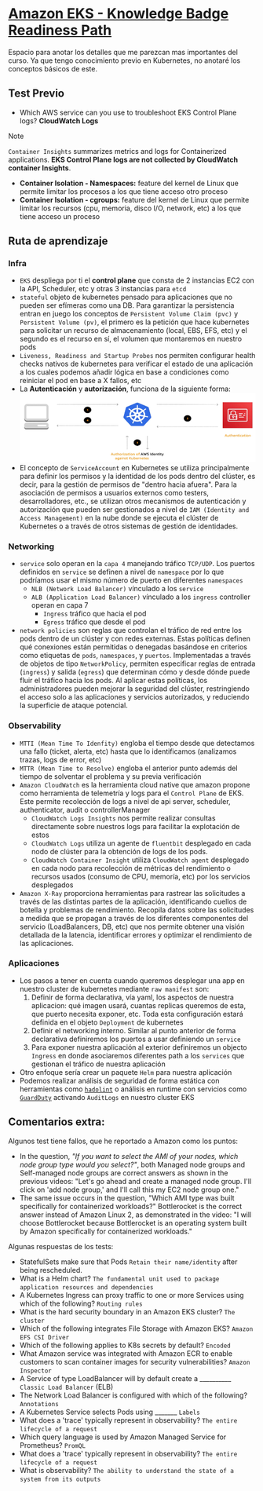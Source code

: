# [Amazon EKS - Knowledge Badge Readiness Path](https://explore.skillbuilder.aws/learn/lp/1931/amazon-eks-knowledge-badge-readiness-path)
Espacio para anotar los detalles que me parezcan mas importantes del curso. Ya que tengo conocimiento previo en Kubernetes, no anotaré los conceptos básicos de este.


## Test Previo
- Which AWS service can you use to troubleshoot EKS Control Plane logs? **CloudWatch Logs**
> [!NOTE] 
> `Container Insights` summarizes metrics and logs for Containerized applications. **EKS Control Plane logs are not collected by CloudWatch container Insights**.
- **Container Isolation - Namespaces:** feature del kernel de Linux que permite limitar los procesos a los que tiene acceso otro proceso
- **Container Isolation - cgroups:** feature del kernel de Linux que permite limitar los recursos (cpu, memoria, disco I/O, network, etc) a los que tiene acceso un proceso


## Ruta de aprendizaje
### Infra
- `EKS` despliega por ti el **control plane** que consta de 2 instancias EC2 con la API, Scheduler, etc y otras 3 instancias para `etcd`
- `stateful` objeto de kubernetes pensado para aplicaciones que no pueden ser efímeras como una DB. Para garantizar la persistencia entran en juego los conceptos de `Persistent Volume Claim (pvc)` y `Persistent Volume (pv)`, el primero es la petición que hace kubernetes para solicitar un recurso de almacenamiento (local, EBS, EFS, etc) y el segundo es el recurso en sí, el volumen que montaremos en nuestro pods
- `Liveness, Readiness and Startup Probes` nos permiten configurar health checks nativos de kubernetes para verificar el estado de una aplicación a los cuales podemos añadir lógica en base a condiciones como reiniciar el pod en base a X fallos, etc
- La **Autenticación** y **autorización**, funciona de la siguiente forma:
![Auth](Auth.png)
- El concepto de `ServiceAccount` en Kubernetes se utiliza principalmente para definir los permisos y la identidad de los pods dentro del clúster, es decir, para la gestión de permisos de "dentro hacia afuera". Para la asociación de permisos a usuarios externos como testers, desarrolladores, etc., se utilizan otros mecanismos de autenticación y autorización que pueden ser gestionados a nivel de `IAM (Identity and Access Management)` en la nube donde se ejecuta el clúster de Kubernetes o a través de otros sistemas de gestión de identidades.

### Networking
- `service` solo operan en la `capa 4` manejando tráfico `TCP/UDP`. Los puertos definidos en `service` se definen a nivel de `namespace` por lo que podríamos usar el mismo número de puerto en diferentes `namespaces`
    - `NLB (Network Load Balancer)` vínculado a los `service`
    - `ALB (Application Load Balancer)` vínculado a los `ingress` controller operan en capa 7
        - `Ingress` tráfico que hacia el pod
        - `Egress` tráfico que desde el pod
- `network policies` son reglas que controlan el tráfico de red entre los pods dentro de un clúster y con redes externas. Estas políticas definen qué conexiones están permitidas o denegadas basándose en criterios como etiquetas de `pods`, `namespaces`, y `puertos`. Implementadas a través de objetos de tipo `NetworkPolicy`, permiten especificar reglas de entrada (`ingress`) y salida (`egress`) que determinan cómo y desde dónde puede fluir el tráfico hacia los pods. Al aplicar estas políticas, los administradores pueden mejorar la seguridad del clúster, restringiendo el acceso solo a las aplicaciones y servicios autorizados, y reduciendo la superficie de ataque potencial.

### Observability
- `MTTI (Mean Time To Idenfity)` engloba el tiempo desde que detectamos una fallo (ticket, alerta, etc) hasta que lo identificamos (analizamos trazas, logs de error, etc)
- `MTTR (Mean Time to Resolve)` engloba el anterior punto además del tiempo de solventar el problema y su previa verificación
- `Amazon CloudWatch` es la herramienta cloud native que amazon propone como herramienta de telemetría y logs para el `Control Plane` de EKS. Este permite recolección de logs a nivel de api server, scheduler, authenticator, audit o controllerManager
    - `CloudWatch Logs Insights` nos permite realizar consultas directamente sobre nuestros logs para facilitar la explotación de estos
    - `CloudWatch Logs` utiliza un agente de `fluentbit` desplegado en cada nodo de clúster para la obtención de logs de los pods.
    - `CloudWatch Container Insight` utiliza `CloudWatch agent` desplegado en cada nodo para recolección de métricas del rendimiento o recursos usados (consumo de CPU, memoría, etc) por los servicios desplegados
- `Amazon X-Ray` proporciona herramientas para rastrear las solicitudes a través de las distintas partes de la aplicación, identificando cuellos de botella y problemas de rendimiento. Recopila datos sobre las solicitudes a medida que se propagan a través de los diferentes componentes del servicio (LoadBalancers, DB, etc) que nos permite obtener una visión detallada de la latencia, identificar errores y optimizar el rendimiento de las aplicaciones.



### Aplicaciones
- Los pasos a tener en cuenta cuando queremos desplegar una app en nuestro cluster de kubernetes mediante `raw manifest` son:
    1. Definir de forma declarativa, vía yaml, los aspectos de nuestra aplicacion: qué imagen usará, cuantas replicas queremos de esta, que puerto necesita exponer, etc. Toda esta configuración estará definida en el objeto `Deployment` de kubernetes
    2. Definir el networking interno. Similar al punto anterior de forma declarativa definiremos los puertos a usar definiendo un `service`
    3. Para exponer nuestra aplicación al exterior definiremos un objecto `Ingress` en donde asociaremos diferentes path a los `services` que gestionan el tráfico de nuestra aplicación
- Otro enfoque sería crear un paquete `Helm` para nuestra aplicación
- Podemos realizar análisis de seguridad de forma estática con herramientas como [`hadolint`](https://github.com/hadolint/hadolint) o análisis en runtime con servicios como [`GuardDuty`](https://aws.amazon.com/es/guardduty/) activando `AuditLogs` en nuestro cluster EKS



## Comentarios extra:
Algunos test tiene fallos, que he reportado a Amazon como los puntos:
- In the question, *"If you want to select the AMI of your nodes, which node group type would you select?"*, both Managed node groups and Self-managed node groups are correct answers as shown in the previous videos: "Let's go ahead and create a managed node group. I'll click on 'add node group,' and I'll call this my EC2 node group one."
- The same issue occurs in the question, "Which AMI type was built specifically for containerized workloads?" Bottlerocket is the correct answer instead of Amazon Linux 2, as demonstrated in the video: "I will choose Bottlerocket because Bottlerocket is an operating system built by Amazon specifically for containerized workloads."

Algunas respuestas de los tests:
- StatefulSets make sure that Pods `Retain their name/identity` after being rescheduled.
- What is a Helm chart? `The fundamental unit used to package application resources and dependencies`
- A Kubernetes Ingress can proxy traffic to one or more Services using which of the following? `Routing rules`
- What is the hard security boundary in an Amazon EKS cluster? `The cluster`
- Which of the following integrates File Storage with Amazon EKS? `Amazon EFS CSI Driver`
- Which of the following applies to K8s secrets by default? `Encoded`
- What Amazon service was integrated with Amazon ECR to enable customers to scan container images for security vulnerabilities? `Amazon Inspector`
- A Service of type LoadBalancer will by default create a __________ `Classic Load Balancer` (ELB)
- The Network Load Balancer is configured with which of the following? `Annotations`
- A Kubernetes Service selects Pods using _______ `Labels`
- What does a 'trace' typically represent in observability? `The entire lifecycle of a request`
- Which query language is used by Amazon Managed Service for Prometheus? `PromQL`
- What does a 'trace' typically represent in observability? `The entire lifecycle of a request`
- What is observability? `The ability to understand the state of a system from its outputs`
